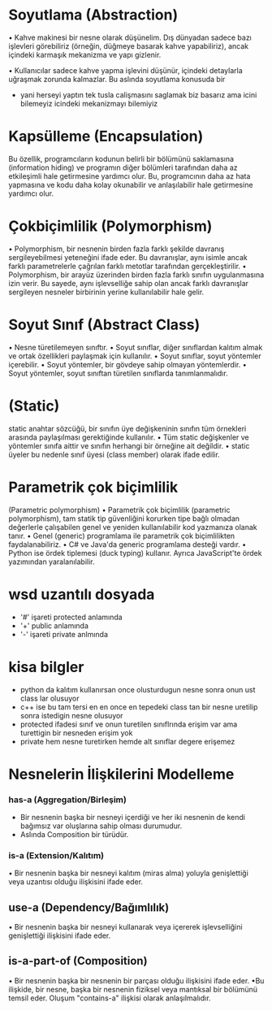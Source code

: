 # Soyutlama (Abstraction)
• Kahve makinesi bir nesne olarak
düşünelim. Dış dünyadan sadece
bazı işlevleri görebiliriz (örneğin,
düğmeye basarak kahve yapabiliriz),
ancak içindeki karmaşık mekanizma
ve yapı gizlenir.

• Kullanıcılar sadece kahve yapma işlevini düşünür,
içindeki detaylarla uğraşmak zorunda kalmazlar. Bu
aslında soyutlama konusuda bir

- yani  herseyi yaptın tek tusla calişmasını saglamak biz basarız ama icini bilemeyiz icindeki mekanizmayı bilemiyiz 

# Kapsülleme (Encapsulation)
Bu özellik, programcıların kodunun belirli bir bölümünü saklamasına
(information hiding) ve programın diğer bölümleri tarafından daha az
etkileşimli hale getirmesine yardımcı olur.
Bu, programcının daha az hata yapmasına ve kodu daha kolay
okunabilir ve anlaşılabilir hale getirmesine yardımcı olur.


# Çokbiçimlilik (Polymorphism)
• Polymorphism, bir nesnenin birden fazla farklı şekilde davranış
sergileyebilmesi yeteneğini ifade eder.
Bu davranışlar, aynı isimle ancak farklı parametrelerle çağrılan farklı metotlar tarafından gerçekleştirilir.
• Polymorphism, bir arayüz üzerinden birden fazla farklı sınıfın
uygulanmasına izin verir. Bu sayede, aynı işlevselliğe sahip olan ancak farklı davranışlar sergileyen nesneler birbirinin yerine kullanılabilir hale gelir.


# Soyut Sınıf (Abstract Class)
• Nesne türetilemeyen sınıftır.
• Soyut sınıflar, diğer sınıflardan kalıtım almak ve ortak özellikleri paylaşmak
için kullanılır.
• Soyut sınıflar, soyut yöntemler içerebilir.
• Soyut yöntemler, bir gövdeye sahip olmayan yöntemlerdir.
• Soyut yöntemler, soyut sınıftan türetilen sınıflarda tanımlanmalıdır.

#  (Static)
static anahtar sözcüğü, bir sınıfın üye değişkeninin sınıfın tüm örnekleri
arasında paylaşılması gerektiğinde kullanılır.
• Tüm static değişkenler ve yöntemler sınıfa aittir ve sınıfın herhangi bir
örneğine ait değildir.
• static üyeler bu nedenle sınıf üyesi (class member) olarak ifade edilir.


# Parametrik çok biçimlilik
(Parametric polymorphism)
• Parametrik çok biçimlilik (parametric polymorphism), tam statik tip
güvenliğini korurken tipe bağlı olmadan değerlerle çalışabilen genel ve yeniden kullanılabilir kod yazmanıza olanak tanır.
• Genel (generic) programlama ile parametrik çok biçimlilikten faydalanabiliriz.
• C# ve Java'da generic programlama desteği vardır.
• Python ise ördek tiplemesi (duck typing) kullanır. Ayrıca JavaScript'te ördek
yazımından yaralanılabilir.

# wsd uzantılı dosyada 
- '#' işareti protected anlamında 
- '+' public anlamında
- '-' işareti private anlmında 

# kisa bilgler
- python da kalıtım kullanırsan once olusturdugun nesne sonra onun ust class lar olusuyor 
- c++ ise bu tam tersi en en once en tepedeki class tan bir nesne uretilip sonra istedigin nesne olusuyor
- protected ifadesi sınıf ve onun turetilen sınıflrında erişim var ama turettigin bir nesneden erişim yok 
- private hem nesne turetirken hemde alt sınıflar degere erişemez 


# Nesnelerin İlişkilerini Modelleme
### has-a (Aggregation/Birleşim)
- Bir nesnenin başka bir nesneyi içerdiği ve her iki
nesnenin de kendi bağımsız var oluşlarına sahip
olması durumudur.
- Aslında Composition bir türüdür.
### is-a (Extension/Kalıtım)
• Bir nesnenin başka bir nesneyi kalıtım (miras alma)
yoluyla genişlettiği veya uzantısı olduğu ilişkisini
ifade eder.

## use-a (Dependency/Bağımlılık)
• Bir nesnenin başka bir nesneyi kullanarak veya
içererek işlevselliğini genişlettiği ilişkisini ifade eder.
## is-a-part-of (Composition)
• Bir nesnenin başka bir nesnenin bir parçası olduğu
ilişkisini ifade eder.
•Bu ilişkide, bir nesne, başka bir nesnenin fiziksel
veya mantıksal bir bölümünü temsil eder.
Oluşum "contains-a" ilişkisi olarak anlaşılmalıdır.


